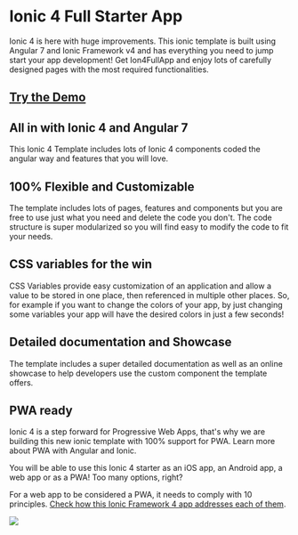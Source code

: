 # Ionic 4 Full Starter App
Ionic 4 is here with huge improvements. This ionic template is built using Angular 7 and Ionic Framework v4 and has everything you need to jump start your app development! Get Ion4FullApp and enjoy lots of carefully designed pages with the most required functionalities.

## [Try the Demo](https://ionicthemes.com/product/ionic4-full-starter-app) 

## All in with Ionic 4 and Angular 7
This Ionic 4 Template includes lots of Ionic 4 components coded the angular way and features that you will love.

## 100% Flexible and Customizable
The template includes lots of pages, features and components but you are free to use just what you need and delete the code you don't. The code structure is super modularized so you will find easy to modify the code to fit your needs.

## CSS variables for the win
CSS Variables provide easy customization of an application and allow a value to be stored in one place, then referenced in multiple other places. So, for example if you want to change the colors of your app, by just changing some variables your app will have the desired colors in just a few seconds!

## Detailed documentation and Showcase
The template includes a super detailed documentation as well as an online showcase to help developers use the custom component the template offers.

## PWA ready
Ionic 4 is a step forward for Progressive Web Apps, that's why we are building this new ionic template with 100% support for PWA. Learn more about PWA with Angular and Ionic.

You will be able to use this Ionic 4 starter as an iOS app, an Android app, a web app or as a PWA! Too many options, right?

For a web app to be considered a PWA, it needs to comply with 10 principles. [Check how this Ionic Framework 4 app addresses each of them](https://ionicthemes.com/product/ionic4-full-starter-app).


<div>
<img src="https://s3-us-west-2.amazonaws.com/ionicthemes/cover_images/redesign/ionic4-full-starter-app.jpg">
</div>
